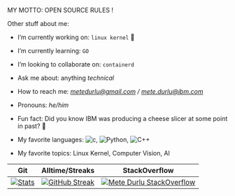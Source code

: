 MY MOTTO: OPEN SOURCE RULES !

Other stuff about me:

- I’m currently working on: `linux kernel` 🐧
- I’m currently learning: `GO`
- I’m looking to collaborate on: `containerd`
- Ask me about: anything *technical*
- How to reach me: *metedurlu@gmail.com / mete.durlu@ibm.com*
- Pronouns: *he/him*
- Fun fact: Did you know IBM was producing a cheese slicer at some point in past? 🧀

- My favorite languages:
![c](https://img.shields.io/badge/C-000000?style=for-the-badge), ![Python](https://img.shields.io/badge/python-000000?style=for-the-badge&logo=python&logoColor=white), ![C++](https://img.shields.io/badge/C++-000000?style=for-the-badge)

- My favorite topics:
Linux Kernel, Computer Vision, AI


| Git | Alltime/Streaks | StackOverflow |
| --- | --- | --- |
| [![Stats](https://github-readme-stats.vercel.app/api?username=NickJackolson&show_icons=true&theme=tokyonight)](https://github.com/anuraghazra/github-readme-stats) | [![GitHub Streak](https://github-readme-streak-stats.herokuapp.com/?user=NickJackolson)](https://git.io/streak-stats) | [![Mete Durlu StackOverflow](https://github-readme-stackoverflow.vercel.app/?userID=12979163)](https://stackoverflow.com/users/12979163/meto) |
